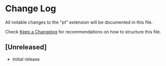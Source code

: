 # Change Log

All notable changes to the "pt" extension will be documented in this file.

Check [Keep a Changelog](http://keepachangelog.com/) for recommendations on how to structure this file.

## [Unreleased]

- Initial release